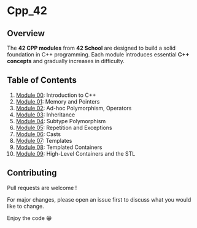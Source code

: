 # Cpp_42
## Overview
The **42 CPP modules** from **42 School** are designed to build a solid foundation in C++ programming. Each module introduces essential **C++ concepts** and gradually increases in difficulty.

## Table of Contents
1. [Module 00](https://github.com/MatLBS/Cpp_42/tree/main/cpp_00): Introduction to C++
2. [Module 01](https://github.com/MatLBS/Cpp_42/tree/main/cpp_01): Memory and Pointers
3. [Module 02](https://github.com/MatLBS/Cpp_42/tree/main/cpp_02): Ad-hoc Polymorphism, Operators
4. [Module 03](https://github.com/MatLBS/Cpp_42/tree/main/cpp_03): Inheritance
5. [Module 04](https://github.com/MatLBS/Cpp_42/tree/main/cpp_04): Subtype Polymorphism
6. [Module 05](https://github.com/MatLBS/Cpp_42/tree/main/cpp_05): Repetition and Exceptions
7. [Module 06](https://github.com/MatLBS/Cpp_42/tree/main/cpp_06): Casts
8. [Module 07](https://github.com/MatLBS/Cpp_42/tree/main/cpp_07): Templates
9. [Module 08](https://github.com/MatLBS/Cpp_42/tree/main/cpp_08): Templated Containers
10. [Module 09](https://github.com/MatLBS/Cpp_42/tree/main/cpp_09): High-Level Containers and the STL

## Contributing

Pull requests are welcome !

For major changes, please open an issue first to discuss what you would like to change.

Enjoy the code 😁
